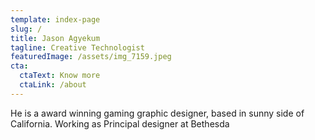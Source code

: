 ```yaml
---
template: index-page
slug: /
title: Jason Agyekum
tagline: Creative Technologist
featuredImage: /assets/img_7159.jpeg
cta:
  ctaText: Know more
  ctaLink: /about
---
```

He is a award winning gaming graphic designer, based in sunny side of California. Working as Principal designer at Bethesda